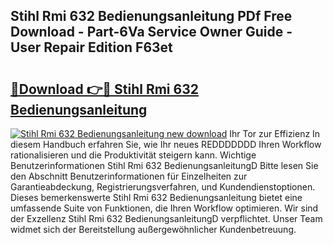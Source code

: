 ## Stihl Rmi 632 Bedienungsanleitung PDf Free Download - Part-6Va Service Owner Guide - User Repair Edition F63et

# <h2><a href="http://df157k.blite.top/?on=Stihl+Rmi+632+Bedienungsanleitung">🔗Download 👉🔴 Stihl Rmi 632 Bedienungsanleitung</a></h2>

[![Stihl Rmi 632 Bedienungsanleitung new download](https://i.imgur.com/lujVjoI.png)](http://df157k.blite.top/?on=Stihl+Rmi+632+Bedienungsanleitung)
Ihr Tor zur Effizienz In diesem Handbuch erfahren Sie, wie Ihr neues REDDDDDDD Ihren Workflow rationalisieren und die Produktivität steigern kann. Wichtige Benutzerinformationen Stihl Rmi 632 BedienungsanleitungD Bitte lesen Sie den Abschnitt Benutzerinformationen für Einzelheiten zur Garantieabdeckung, Registrierungsverfahren, und Kundendienstoptionen. Dieses bemerkenswerte Stihl Rmi 632 Bedienungsanleitung bietet eine umfassende Suite von Funktionen, die Ihren Workflow optimieren. Wir sind der Exzellenz Stihl Rmi 632 BedienungsanleitungD verpflichtet. Unser Team widmet sich der Bereitstellung außergewöhnlicher Kundenbetreuung.

